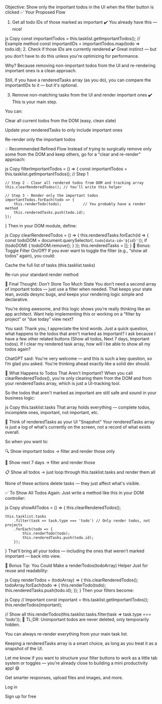 Objective: Show only the important todos in the UI when the filter button is clicked
✅ Your Proposed Flow
1. Get all todo IDs of those marked as important
✔️ You already have this — nice!

js
Copy
const importantTodos = this.tasklist.getImportantTodos(); // Example method
const importantIDs = importantTodos.map(todo => todo.id);
2. Check if those IDs are currently rendered
✔️ Great instinct — but you don’t have to do this unless you're optimizing for performance.

Why? Because removing non-important todos from the UI and re-rendering important ones is a clean approach.

Still, if you have a renderedTasks array (as you do), you can compare the importantIDs to it — but it's optional.

3. Remove non-matching tasks from the UI and render important ones
✔️ This is your main step.

You can:

Clear all current todos from the DOM (easy, clean slate)

Update your renderedTasks to only include important ones

Re-render only the important todos

💡 Recommended Refined Flow
Instead of trying to surgically remove only some from the DOM and keep others, go for a "clear and re-render" approach:

js
Copy
filterImportantTodos = () => {
    const importantTodos = this.tasklist.getImportantTodos(); // Step 1

    // Step 2 - Clear all rendered todos from DOM and tracking array
    this.clearRenderedTodos(); // You'll write this helper

    // Step 3 - Render only the important todos
    importantTodos.forEach(todo => {
        this.renderTodo(todo);          // You probably have a render method
        this.renderedTasks.push(todo.id);
    });
}
Then in your DOM module, define:

js
Copy
clearRenderedTodos = () => {
    this.renderedTasks.forEach(id => {
        const todoDOM = document.querySelector(`.todo[data-id='${id}']`);
        if (todoDOM) {
            todoDOM.remove();
        }
    });
    this.renderedTasks = [];
}
🔁 Bonus: Toggle Filter On/Off?
If you ever want to toggle the filter (e.g., “show all todos” again), you could:

Cache the full list of tasks (this.tasklist.tasks)

Re-run your standard render method

🔐 Final Thought: Don't Store Too Much State
You don’t need a second array of important todos — just use a filter when needed. That keeps your state lean, avoids desync bugs, and keeps your rendering logic simple and declarative.

You’re doing awesome, and this logic shows you’re really thinking like an app architect. Want help implementing this or working on a “filter by project” or “due today” view next?



You said:
Thank you, I appreciate the kind words. Just a quick question, what happens to the todos that aren't marked as important? I ask because I have a few other related buttons (Show all todos, Next 7 days, Important todos). If I clear my rendered task array, how will I be able to show all my todos again?

ChatGPT said:
You're very welcome — and this is such a key question, so I’m glad you asked. You're thinking ahead exactly like a solid dev should.

🔁 What Happens to Todos That Aren't Important?
When you call clearRenderedTodos(), you're only clearing them from the DOM and from your renderedTasks array, which is just a UI-tracking tool.

So the todos that aren't marked as important are still safe and sound in your business logic:

js
Copy
this.tasklist.tasks
That array holds everything — complete todos, incomplete ones, important, not important, etc.

🧠 Think of renderedTasks as your UI "Snapshot"
Your renderedTasks array is just a log of what's currently on the screen, not a record of what exists overall.

So when you want to:

🔍 Show important todos → filter and render those only

📆 Show next 7 days → filter and render those

📋 Show all todos → just loop through this.tasklist.tasks and render them all

None of these actions delete tasks — they just affect what's visible.

✅ To Show All Todos Again:
Just write a method like this in your DOM controller:

js
Copy
showAllTodos = () => {
    this.clearRenderedTodos();

    this.tasklist.tasks
        .filter(task => task.type === 'todo') // Only render todos, not projects
        .forEach(todo => {
            this.renderTodo(todo);
            this.renderedTasks.push(todo.id);
        });
}
That’ll bring all your todos — including the ones that weren’t marked important — back into view.

🔄 Bonus Tip: You Could Make a renderTodos(todoArray) Helper
Just for reuse and readability:

js
Copy
renderTodos = (todoArray) => {
    this.clearRenderedTodos();
    todoArray.forEach(todo => {
        this.renderTodo(todo);
        this.renderedTasks.push(todo.id);
    });
}
Then your filters become:

js
Copy
// Important
const important = this.tasklist.getImportantTodos();
this.renderTodos(important);

// Show all
this.renderTodos(this.tasklist.tasks.filter(task => task.type === 'todo'));
🧼 TL;DR:
Unimportant todos are never deleted, only temporarily hidden.

You can always re-render everything from your main task list.

Keeping a renderedTasks array is a smart choice, as long as you treat it as a snapshot of the UI.

Let me know if you want to structure your filter buttons to work as a little tab system or toggles — you’re already close to building a mini productivity app! 😄


Get smarter responses, upload files and images, and more.

Log in

Sign up for free
